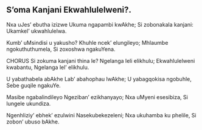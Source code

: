 ## S’oma Kanjani Ekwahlulelweni?.

Nxa uJes’ ebutha izizwe Ukuma ngapambi kwAkhe;
Si zobonakala kanjani: Ukamkel’ ukwahlulelwa.

Kumb’ uMsindisi u yakusho? Khuhle ncek’ elungileyo;
Mhlaumbe ngokuthuthumela, Si zoxoshwa ngakuYena.

CHORUS
Si zokuma kanjani thina le? Ngelanga leli elikhulu;
Ekwahlulelweni kwabantu, Ngelanga lel’ elikhulu.

U yabathabela abAkhe Lab’ abahophau lwAkhe;
U yabagqokisa ngobuhle, Sebe guqile ngakuYe.

Masibe ngabalindileyo Ngeziban’ ezikhanyayo;
Nxa uMyeni esesibiza, Si lungele ukundiza.

Ngenhliziy’ ebhek’ ezulwini Nasekubekezeleni;
Nxa ukuhamba ku phelile, Si zobon’ ubuso bAkhe.
